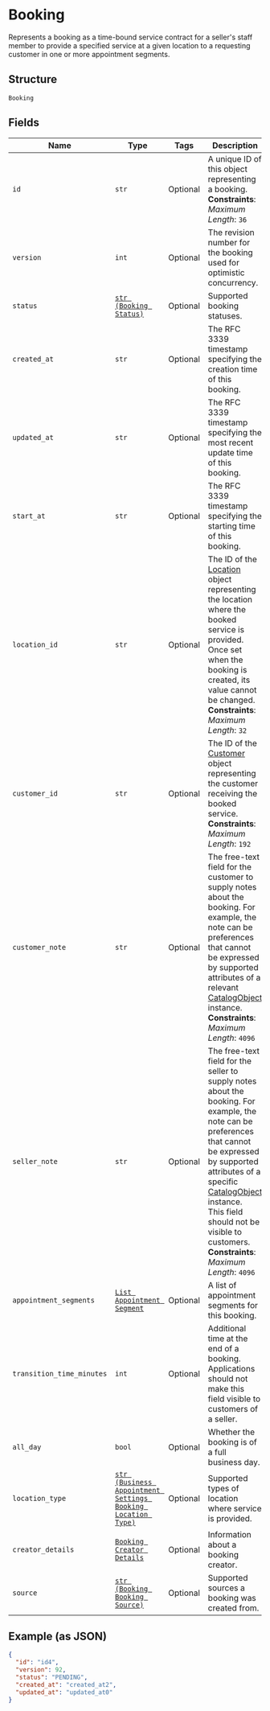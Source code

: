 
# Booking

Represents a booking as a time-bound service contract for a seller's staff member to provide a specified service
at a given location to a requesting customer in one or more appointment segments.

## Structure

`Booking`

## Fields

| Name | Type | Tags | Description |
|  --- | --- | --- | --- |
| `id` | `str` | Optional | A unique ID of this object representing a booking.<br>**Constraints**: *Maximum Length*: `36` |
| `version` | `int` | Optional | The revision number for the booking used for optimistic concurrency. |
| `status` | [`str (Booking Status)`](../../doc/models/booking-status.md) | Optional | Supported booking statuses. |
| `created_at` | `str` | Optional | The RFC 3339 timestamp specifying the creation time of this booking. |
| `updated_at` | `str` | Optional | The RFC 3339 timestamp specifying the most recent update time of this booking. |
| `start_at` | `str` | Optional | The RFC 3339 timestamp specifying the starting time of this booking. |
| `location_id` | `str` | Optional | The ID of the [Location](entity:Location) object representing the location where the booked service is provided. Once set when the booking is created, its value cannot be changed.<br>**Constraints**: *Maximum Length*: `32` |
| `customer_id` | `str` | Optional | The ID of the [Customer](entity:Customer) object representing the customer receiving the booked service.<br>**Constraints**: *Maximum Length*: `192` |
| `customer_note` | `str` | Optional | The free-text field for the customer to supply notes about the booking. For example, the note can be preferences that cannot be expressed by supported attributes of a relevant [CatalogObject](entity:CatalogObject) instance.<br>**Constraints**: *Maximum Length*: `4096` |
| `seller_note` | `str` | Optional | The free-text field for the seller to supply notes about the booking. For example, the note can be preferences that cannot be expressed by supported attributes of a specific [CatalogObject](entity:CatalogObject) instance.<br>This field should not be visible to customers.<br>**Constraints**: *Maximum Length*: `4096` |
| `appointment_segments` | [`List Appointment Segment`](../../doc/models/appointment-segment.md) | Optional | A list of appointment segments for this booking. |
| `transition_time_minutes` | `int` | Optional | Additional time at the end of a booking.<br>Applications should not make this field visible to customers of a seller. |
| `all_day` | `bool` | Optional | Whether the booking is of a full business day. |
| `location_type` | [`str (Business Appointment Settings Booking Location Type)`](../../doc/models/business-appointment-settings-booking-location-type.md) | Optional | Supported types of location where service is provided. |
| `creator_details` | [`Booking Creator Details`](../../doc/models/booking-creator-details.md) | Optional | Information about a booking creator. |
| `source` | [`str (Booking Booking Source)`](../../doc/models/booking-booking-source.md) | Optional | Supported sources a booking was created from. |

## Example (as JSON)

```json
{
  "id": "id4",
  "version": 92,
  "status": "PENDING",
  "created_at": "created_at2",
  "updated_at": "updated_at0"
}
```

